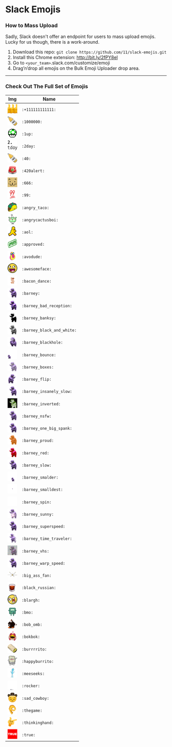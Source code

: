 # Slack Emojis

### How to Mass Upload
Sadly, Slack doesn't offer an endpoint for users to mass upload emojis. Lucky for us though, there is a work-around.

1. Download this repo: `git clone https://github.com/11/slack-emojis.git`
2. Install this Chrome extension: http://bit.ly/2fPY8el
3. Go to `<your_team>`.slack.com/customize/emoji
4. Drag’n’drop all emojis on the Bulk Emoji Uploader drop area.

---

### Check Out The Full Set of Emojis

| Img | Name |
|--- | --- |
| <img src="./emojis/+111111111111.gif" width="30px" height="30px"></img> | `:+111111111111:` |
| <img src="./emojis/1000000.png" width="30px" height="30px"></img> | `:1000000:` |
| <img src="./emojis/1up.png" width="30px" height="30px"></img> | `:1up:` |
| <img src="./emojis/2day.png" width="30px" height="30px"></img> | `:2day:` |
| <img src="./emojis/40.png" width="30px" height="30px"></img> | `:40:` |
| <img src="./emojis/420alert.gif" width="30px" height="30px"></img> | `:420alert:` |
| <img src="./emojis/666.gif" width="30px" height="30px"></img> | `:666:` |
| <img src="./emojis/99.png" width="30px" height="30px"></img> | `:99:` |
| <img src="./emojis/angry_taco.png" width="30px" height="30px"></img> | `:angry_taco:` |
| <img src="./emojis/angrycactusboi.gif" width="30px" height="30px"></img> | `:angrycactusboi:` |
| <img src="./emojis/aol.png" width="30px" height="30px"></img> | `:aol:` |
| <img src="./emojis/approved.png" width="30px" height="30px"></img> | `:approved:` |
| <img src="./emojis/avodude.png" width="30px" height="30px"></img> | `:avodude:` |
| <img src="./emojis/awesomeface.jpg" width="30px" height="30px"></img> | `:awesomeface:` |
| <img src="./emojis/bacon_dance.gif" width="30px" height="30px"></img> | `:bacon_dance:` |
| <img src="./emojis/barney.gif" width="30px" height="30px"></img> | `:barney:` |
| <img src="./emojis/barney_bad_reception.gif" width="30px" height="30px"></img> | `:barney_bad_reception:` |
| <img src="./emojis/barney_banksy.gif" width="30px" height="30px"></img> | `:barney_banksy:` |
| <img src="./emojis/barney_black_and_white.gif" width="30px" height="30px"></img> | `:barney_black_and_white:` |
| <img src="./emojis/barney_blackhole.gif" width="30px" height="30px"></img> | `:barney_blackhole:` |
| <img src="./emojis/barney_bounce.gif" width="30px" height="30px"></img> | `:barney_bounce:` |
| <img src="./emojis/barney_boxes.gif" width="30px" height="30px"></img> | `:barney_boxes:` |
| <img src="./emojis/barney_flip.gif" width="30px" height="30px"></img> | `:barney_flip:` |
| <img src="./emojis/barney_insanely_slow.gif" width="30px" height="30px"></img> | `:barney_insanely_slow:` |
| <img src="./emojis/barney_inverted.gif" width="30px" height="30px"></img> | `:barney_inverted:` |
| <img src="./emojis/barney_nsfw.gif" width="30px" height="30px"></img> | `:barney_nsfw:` |
| <img src="./emojis/barney_one_big_spank.gif" width="30px" height="30px"></img> | `:barney_one_big_spank:` |
| <img src="./emojis/barney_proud.gif" width="30px" height="30px"></img> | `:barney_proud:` |
| <img src="./emojis/barney_red.gif" width="30px" height="30px"></img> | `:barney_red:` |
| <img src="./emojis/barney_slow.gif" width="30px" height="30px"></img> | `:barney_slow:` |
| <img src="./emojis/barney_smalder.gif" width="30px" height="30px"></img> | `:barney_smalder:` |
| <img src="./emojis/barney_smalldest.gif" width="30px" height="30px"></img> | `:barney_smalldest:` |
| <img src="./emojis/barney_spin.gif" width="30px" height="30px"></img> | `:barney_spin:` |
| <img src="./emojis/barney_sunny.gif" width="30px" height="30px"></img> | `:barney_sunny:` |
| <img src="./emojis/barney_superspeed.gif" width="30px" height="30px"></img> | `:barney_superspeed:` |
| <img src="./emojis/barney_time_traveler.gif" width="30px" height="30px"></img> | `:barney_time_traveler:` |
| <img src="./emojis/barney_vhs.gif" width="30px" height="30px"></img> | `:barney_vhs:` |
| <img src="./emojis/barney_warp_speed.gif" width="30px" height="30px"></img> | `:barney_warp_speed:` |
| <img src="./emojis/big_ass_fan.jpg" width="30px" height="30px"></img> | `:big_ass_fan:` |
| <img src="./emojis/black_russian.png" width="30px" height="30px"></img> | `:black_russian:` |
| <img src="./emojis/blargh.jpg" width="30px" height="30px"></img> | `:blargh:` |
| <img src="./emojis/bmo.gif" width="30px" height="30px"></img> | `:bmo:` |
| <img src="./emojis/bob_omb.gif" width="30px" height="30px"></img> | `:bob_omb:` |
| <img src="./emojis/bokbok.png" width="30px" height="30px"></img> | `:bokbok:` |
| <img src="./emojis/burrrrito.gif" width="30px" height="30px"></img> | `:burrrrito:` |
| <img src="./emojis/happyburrito.jpg" width="30px" height="30px"></img> | `:happyburrito:` |
| <img src="./emojis/meeseeks.png" width="30px" height="30px"></img> | `:meeseeks:` |
| <img src="./emojis/rocker.gif" width="30px" height="30px"></img> | `:rocker:` |
| <img src="./emojis/sad_cowboy.jpg" width="30px" height="30px"></img> | `:sad_cowboy:` |
| <img src="./emojis/thegame.png" width="30px" height="30px"></img> | `:thegame:` |
| <img src="./emojis/thinkinghand.png" width="30px" height="30px"></img> | `:thinkinghand:` |
| <img src="./emojis/true.jpg" width="30px" height="30px"></img> | `:true:` |
